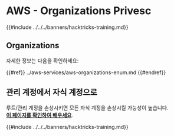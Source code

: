 # AWS - Organizations Privesc

{{#include ../../../banners/hacktricks-training.md}}

## Organizations

자세한 정보는 다음을 확인하세요:

{{#ref}}
../aws-services/aws-organizations-enum.md
{{#endref}}

## 관리 계정에서 자식 계정으로

루트/관리 계정을 손상시키면 모든 자식 계정을 손상시킬 가능성이 높습니다.\
[**이 페이지를 확인하여 배우세요**](../#compromising-the-organization).

{{#include ../../../banners/hacktricks-training.md}}
